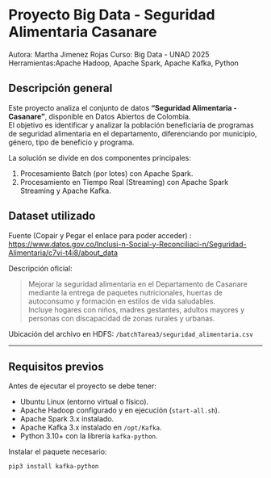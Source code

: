 # Proyecto Big Data - Seguridad Alimentaria Casanare

Autora: Martha Jimenez Rojas
Curso: Big Data - UNAD 2025  
Herramientas:Apache Hadoop, Apache Spark, Apache Kafka, Python  


## Descripción general

Este proyecto analiza el conjunto de datos **“Seguridad Alimentaria - Casanare”**, disponible en Datos Abiertos de Colombia.  
El objetivo es identificar y analizar la población beneficiaria de programas de seguridad alimentaria en el departamento, diferenciando por municipio, género, tipo de beneficio y programa.  

La solución se divide en dos componentes principales:

1. Procesamiento Batch (por lotes) con Apache Spark.  
2. Procesamiento en Tiempo Real (Streaming) con Apache Spark Streaming y Apache Kafka.


##  Dataset utilizado

Fuente (Copair y Pegar el enlace para poder acceder) : https://www.datos.gov.co/Inclusi-n-Social-y-Reconciliaci-n/Seguridad-Alimentaria/c7vi-t4i8/about_data

Descripción oficial:
> Mejorar la seguridad alimentaria en el Departamento de Casanare mediante la entrega de paquetes nutricionales, huertas de autoconsumo y formación en estilos de vida saludables.  
> Incluye hogares con niños, madres gestantes, adultos mayores y personas con discapacidad de zonas rurales y urbanas.

Ubicación del archivo en HDFS:
`/batchTarea3/seguridad_alimentaria.csv`

---

## Requisitos previos

Antes de ejecutar el proyecto se debe  tener:

- Ubuntu Linux (entorno virtual o físico).  
- Apache Hadoop configurado y en ejecución (`start-all.sh`).  
- Apache Spark 3.x instalado.  
- Apache Kafka 3.x instalado en `/opt/Kafka`.  
- Python 3.10+ con la librería `kafka-python`.

Instalar el paquete necesario:
```bash
pip3 install kafka-python
